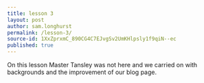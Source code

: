 ```yaml
---
title: lesson 3
layout: post
author: sam.longhurst
permalink: /lesson-3/
source-id: 1XxZprxmC_890CG4C7EJvgSv2UmKHlpsly1f9qiN--ec
published: true
---
```

On this lesson Master Tansley was not here and we carried on with backgrounds and the improvement of our blog page.

